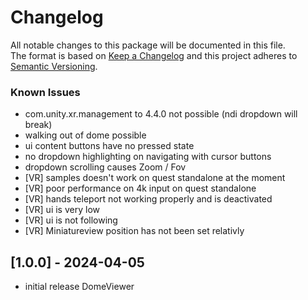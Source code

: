 # Changelog
All notable changes to this package will be documented in this file.\
The format is based on [Keep a Changelog](http://keepachangelog.com/en/1.0.0/) and this project adheres to [Semantic Versioning](http://semver.org/spec/v2.0.0.html).

### Known Issues
- com.unity.xr.management to 4.4.0 not possible (ndi dropdown will break)
- walking out of dome possible
- ui content buttons have no pressed state
- no dropdown highlighting on navigating with cursor buttons
- dropdown scrolling causes Zoom / Fov
- [VR] samples doesn't work on quest standalone at the moment
- [VR] poor performance on 4k input on quest standalone
- [VR] hands teleport not working properly and is deactivated
- [VR] ui is very low
- [VR] ui is not following
- [VR] Miniatureview position has not been set relativly

## [1.0.0] - 2024-04-05
- initial release DomeViewer